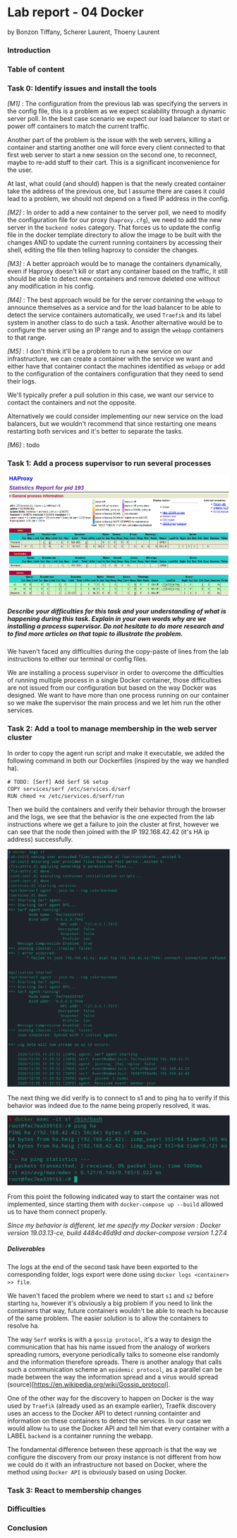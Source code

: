 # Lab report - 04 Docker 

by Bonzon Tiffany, Scherer Laurent, Thoeny Laurent



### Introduction

### Table of content

### 

### Task 0: Identify issues and install the tools

*[M1]* : The configuration from the previous lab was specifying the servers in the config file, this is a problem as we expect scalability through a dynamic server poll. In the best case scenario we expect our load balancer to start or power off containers to match the current traffic. 

Another part of the problem is the issue with the web servers, killing a container and starting another one will force every client connected to that first web server to start a new session on the second one, to reconnect, maybe to re-add stuff to their cart. This is a significant inconvenience for the user.

At last, what could (and should) happen is that the newly created container take the address of the previous one, but I assume there are cases it could lead to a problem, we should not depend on a fixed IP address in the config.

*[M2]* : In order to add a new container to the server poll, we need to modify the configuration file for our proxy (`haproxy.cfg`), we need to add the new server in the `backend nodes` category. That forces us to update the config file in the docker template directory to allow the image to be built with the changes AND to update the current running containers by accessing their shell, editing the file then telling haproxy to consider the changes.

*[M3]* : A better approach would be to manage the containers dynamically, even if Haproxy doesn't kill or start any container based on the traffic, it still should be able to detect new containers and remove deleted one without any modification in his config.

*[M4]* : The best approach would be for the server containing the `webapp` to announce themselves as a service and for the load balancer to be able to detect the service containers automatically, we used `Traefik` and its label system in another class to do such a task. Another alternative would be to configure the server using an IP range and to assign the `webapp` containers to that range. 

*[M5]* : I don't think it'll be a problem to run a new service on our infrastructure, we can create a container with the service we want and either have that container contact the machines identified as `webapp` or add to the configuration of the containers configuration that they need to send their logs.

We'll typically prefer a pull solution in this case, we want our service to contact the containers and not the opposite. 

Alternatively we could consider implementing our new service on the load balancers, but we wouldn't recommend that since restarting one means restarting both services and it's better to separate the tasks.

*[M6]* : todo

### 

### Task 1: Add a process supervisor to run several processes

![](img/task1.png)

##### Describe your difficulties for this task and your understanding of what is happening during this task. Explain in your own words why are we installing a process supervisor. Do not hesitate to do more research and to find more articles on that topic to illustrate the problem.

We haven't faced any difficulties during the copy-paste of lines from the lab instructions to either our terminal or config files.

We are installing a process supervisor in order to overcome the difficulties of running multiple process in a single Docker container, those difficulties are not issued from our configuration but based on the way Docker was designed. We want to have more than one process running on our container so we make the supervisor the main process and we let him run the other services.

### Task 2: Add a tool to manage membership in the web server cluster

In order to copy the agent run script and make it executable, we added the following command in both our Dockerfiles (inspired by the way we handled ha).

```
# TODO: [Serf] Add Serf S6 setup
COPY services/serf /etc/services.d/serf
RUN chmod +x /etc/services.d/serf/run
```

Then we build the containers and verify their behavior through the browser and the logs, we see that the behavior is the one expected from the lab instructions where we get a failure to join the cluster at first, however we can see that the node then joined with the IP 192.168.42.42 (it's HA ip address) successfully.

![](img/task2_failure.png)

The next thing we did verify is to connect to s1 and to ping ha to verify if this behavior was indeed due to the name being properly resolved, it was.

![](img/task2_ping.png)

From this point the following indicated way to start the container was not implemented, since starting them with `docker-compose up --build` allowed us to have them connect properly.

*Since my behavior is different, let me specify my Docker version : Docker version 19.03.13-ce, build 4484c46d9d and docker-compose version 1.27.4*


##### Deliverables

The logs at the end of the second task have been exported to the corresponding folder, logs export were done using `docker logs <container> >> file`.

We haven't faced the problem where we need to start `s1` and `s2` before starting `ha`, however it's obviously a big problem if you need to link the containers that way, future containers wouldn't be able to reach `ha` because of the same problem. The easier solution is to allow the containers to resolve ha.

The way `Serf` works is with a `gossip protocol`, it's a way to design the communication that has his name issued from the analogy of workers spreading rumors, everyone periodically talks to someone else randomly and the information therefore spreads. There is another analogy that calls such a communication scheme an `epidemic protocol`, as a parallel can be made between the way the information spread and a virus would spread
(source)[https://en.wikipedia.org/wiki/Gossip_protocol].

One of the other way for the discovery to happen on Docker is the way used by `Traefik` (already used as an example earlier), Traefik discovery uses an access to the Docker API to detect running containter and information on these containers to detect the services. In our case we would allow `ha` to use the Docker API and tell him that every container with a LABEL `backend` is a container running the webapp.

The fondamental difference between these approach is that the way we configure the discovery from our proxy instance is not different from how we could do it with an infrastructure not based on Docker, where the method using `Docker API` is obviously based on using Docker.

### Task 3: React to membership changes



### Difficulties

### Conclusion

